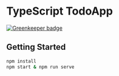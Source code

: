 # TypeScript TodoApp

[![Greenkeeper badge](https://badges.greenkeeper.io/xcatliu/typescript-todoapp.svg)](https://greenkeeper.io/)


## Getting Started

```bash
npm install
npm start & npm run serve
```
